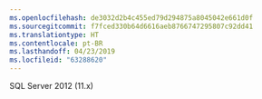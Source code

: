 ```yaml
---
ms.openlocfilehash: de3032d2b4c455ed79d294875a8045042e661d0f
ms.sourcegitcommit: f7fced330b64d6616aeb8766747295807c92dd41
ms.translationtype: HT
ms.contentlocale: pt-BR
ms.lasthandoff: 04/23/2019
ms.locfileid: "63288620"
---
```

 SQL Server 2012 (11.x) 